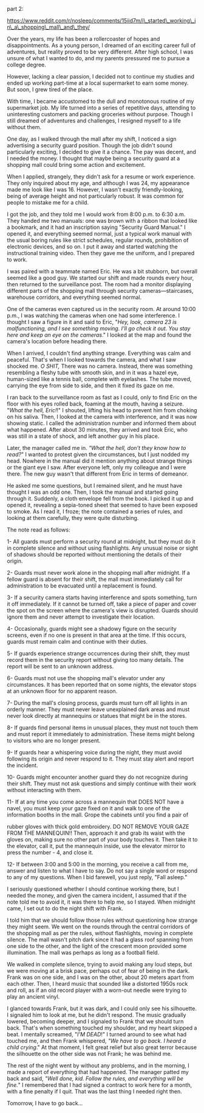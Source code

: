 part 2:

https://www.reddit.com/r/nosleep/comments/15iid7m/i\_started\_working\_in\_a\_shopping\_mall\_and\_they/

Over the years, my life has been a rollercoaster of hopes and disappointments. As a young person, I dreamed of an exciting career full of adventures, but reality proved to be very different. After high school, I was unsure of what I wanted to do, and my parents pressured me to pursue a college degree.

However, lacking a clear passion, I decided not to continue my studies and ended up working part-time at a local supermarket to earn some money. But soon, I grew tired of the place.

With time, I became accustomed to the dull and monotonous routine of my supermarket job. My life turned into a series of repetitive days, attending to uninteresting customers and packing groceries without purpose. Though I still dreamed of adventures and challenges, I resigned myself to a life without them.

One day, as I walked through the mall after my shift, I noticed a sign advertising a security guard position. Though the job didn't sound particularly exciting, I decided to give it a chance. The pay was decent, and I needed the money. I thought that maybe being a security guard at a shopping mall could bring some action and excitement.

When I applied, strangely, they didn't ask for a resume or work experience. They only inquired about my age, and although I was 24, my appearance made me look like I was 16. However, I wasn't exactly friendly-looking, being of average height and not particularly robust. It was common for people to mistake me for a child.

I got the job, and they told me I would work from 8:00 p.m. to 6:30 a.m. They handed me two manuals: one was brown with a ribbon that looked like a bookmark, and it had an inscription saying "Security Guard Manual." I opened it, and everything seemed normal, just a typical work manual with the usual boring rules like strict schedules, regular rounds, prohibition of electronic devices, and so on. I put it away and started watching the instructional training video. Then they gave me the uniform, and I prepared to work.

I was paired with a teammate named Eric. He was a bit stubborn, but overall seemed like a good guy. We started our shift and made rounds every hour, then returned to the surveillance post. The room had a monitor displaying different parts of the shopping mall through security cameras—staircases, warehouse corridors, and everything seemed normal.

One of the cameras even captured us in the security room. At around 10:00 p.m., I was watching the cameras when one had some interference. I thought I saw a figure in it and said to Eric, "*Hey, look, camera 23 is malfunctioning, and I see something moving. I'll go check it out. You stay here and keep an eye on the cameras*." I looked at the map and found the camera's location before heading there.

When I arrived, I couldn't find anything strange. Everything was calm and peaceful. That's when I looked towards the camera, and what I saw shocked me. *O SHIT,*  There was no camera. Instead, there was something resembling a fleshy tube with smooth skin, and in it was a hazel eye, human-sized like a tennis ball, complete with eyelashes. The tube moved, carrying the eye from side to side, and then it fixed its gaze on me.

I ran back to the surveillance room as fast as I could, only to find Eric on the floor with his eyes rolled back, foaming at the mouth, having a seizure. "*What the hell, Eric!*!" I shouted, lifting his head to prevent him from choking on his saliva. Then, I looked at the camera with interference, and it was now showing static. I called the administration number and informed them about what happened. After about 30 minutes, they arrived and took Eric, who was still in a state of shock, and left another guy in his place.

Later, the manager called me in. *"What the hell, don't they know how to read?*" I wanted to protest given the circumstances, but I just nodded my head. Nowhere in the manual did it mention anything about strange things or the giant eye I saw. After everyone left, only my colleague and I were there. The new guy wasn't that different from Eric in terms of demeanor.

He asked me some questions, but I remained silent, and he must have thought I was an odd one. Then, I took the manual and started going through it. Suddenly, a cloth envelope fell from the book. I picked it up and opened it, revealing a sepia-toned sheet that seemed to have been exposed to smoke. As I read it, I froze; the note contained a series of rules, and looking at them carefully, they were quite disturbing.

The note read as follows:

1- All guards must perform a security round at midnight, but they must do it in complete silence and without using flashlights. Any unusual noise or sight of shadows should be reported without mentioning the details of their origin.

2- Guards must never work alone in the shopping mall after midnight. If a fellow guard is absent for their shift, the mall must immediately call for administration to be evacuated until a replacement is found.

3- If a security camera starts having interference and spots something, turn it off immediately. If it cannot be turned off, take a piece of paper and cover the spot on the screen where the camera's view is disrupted. Guards should ignore them and never attempt to investigate their location.

4- Occasionally, guards might see a shadowy figure on the security screens, even if no one is present in that area at the time. If this occurs, guards must remain calm and continue with their duties.

5- If guards experience strange occurrences during their shift, they must record them in the security report without giving too many details. The report will be sent to an unknown address.

6- Guards must not use the shopping mall's elevator under any circumstances. It has been reported that on some nights, the elevator stops at an unknown floor for no apparent reason.

7- During the mall's closing process, guards must turn off all lights in an orderly manner. They must never leave unexplained dark areas and must never look directly at mannequins or statues that might be in the stores.

8- If guards find personal items in unusual places, they must not touch them and must report it immediately to administration. These items might belong to visitors who are no longer present.

9- If guards hear a whispering voice during the night, they must avoid following its origin and never respond to it. They must stay alert and report the incident.

10- Guards might encounter another guard they do not recognize during their shift. They must not ask questions and simply continue with their work without interacting with them.

11- If at any time you come across a mannequin that DOES NOT have a navel, you must keep your gaze fixed on it and walk to one of the information booths in the mall. Grope the cabinets until you find a pair of

rubber gloves with thick gold embroidery. DO NOT REMOVE YOUR GAZE FROM THE MANNEQUIN!! Then, approach it and grab its waist with the gloves on, making sure no other part of your body touches it. Then take it to the elevator, call it, put the mannequin inside, use the elevator mirror to press the number - 4, and close it.

12- If between 3:00 and 5:00 in the morning, you receive a call from me, answer and listen to what I have to say. Do not say a single word or respond to any of my questions. When I bid farewell, you just reply, "Fall asleep."

I seriously questioned whether I should continue working there, but I needed the money, and given the camera incident, I assumed that if the note told me to avoid it, it was there to help me, so I stayed. When midnight came, I set out to do the night shift with Frank.

I told him that we should follow those rules without questioning how strange they might seem. We went on the rounds through the central corridors of the shopping mall as per the rules, without flashlights, moving in complete silence. The mall wasn't pitch dark since it had a glass roof spanning from one side to the other, and the light of the crescent moon provided some illumination. The mall was perhaps as long as a football field.

We walked in complete silence, trying to avoid making any loud steps, but we were moving at a brisk pace, perhaps out of fear of being in the dark. Frank was on one side, and I was on the other, about 20 meters apart from each other. Then, I heard music that sounded like a distorted 1950s rock and roll, as if an old record player with a worn-out needle were trying to play an ancient vinyl.

I glanced towards Frank, but it was dark, and I could only see his silhouette. I signaled him to look at me, but he didn't respond. The music gradually lowered, becoming deeper, and I signaled to Frank that we should turn back. That's when something touched my shoulder, and my heart skipped a beat. I mentally screamed, "*I'M DEAD*!" I turned around to see what had touched me, and then Frank whispered, *"We have to go back. I heard a child crying*." At that moment, I felt great relief but also great terror because the silhouette on the other side was not Frank; he was behind me.

The rest of the night went by without any problems, and in the morning, I made a report of everything that had happened. The manager patted my back and said, *"Well done, kid. Follow the rules, and everything will be fine.*" I remembered that I had signed a contract to work here for a month, with a fine penalty if I quit. That was the last thing I needed right then.

Tomorrow, I have to go back...
